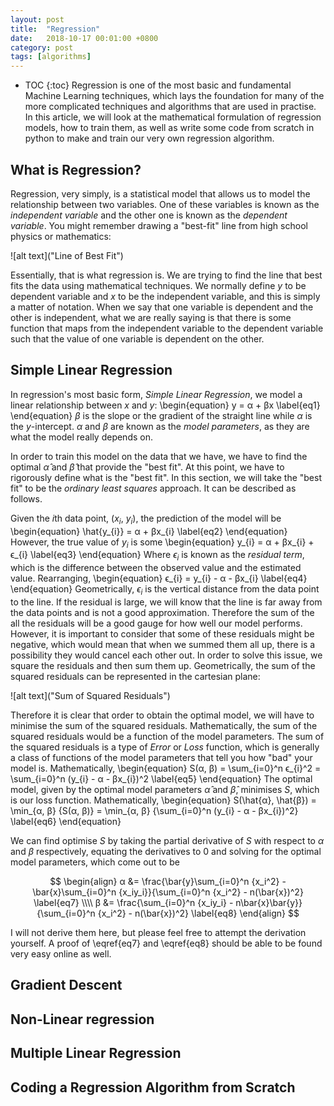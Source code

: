 ```yaml
---
layout: post
title:  "Regression"
date:   2018-10-17 00:01:00 +0800
category: post
tags: [algorithms]
---
```


* TOC
{:toc}
Regression is one of the most basic and fundamental Machine Learning techniques,
 which lays the foundation for many of the more complicated techniques and algorithms
that are used in practise. In this article, we will look at the mathematical formulation
of regression models, how to train them, as well as write some code from scratch
in python to make and train our very own regression algorithm.

## What is Regression?
Regression, very simply, is a statistical model that allows us to model the relationship
between two variables. One of these variables is known as the *independent variable*
and the other one is known as the *dependent variable*. You might remember drawing
a "best-fit" line from high school physics or mathematics:

![alt text]("Line of Best Fit")

Essentially, that is what regression is.
We are trying to find the line that best fits the data using mathematical techniques.
We normally define $y$ to be dependent variable and $x$ to be the independent variable, and
this is simply a matter of notation. When we say that one variable is dependent and the other is independent, what we are really saying is that there is some function that maps from the independent variable to the dependent variable such that the value of one variable is dependent on the other.

## Simple Linear Regression
In regression's most basic form, *Simple Linear Regression*, we model a linear relationship between $x$ and $y$:
\begin{equation}
y = α + βx
\label{eq1}
\end{equation}
$β$ is the slope or the gradient of the straight line while $α$ is the $y$-intercept.
$α$ and $β$ are known as the *model parameters*, as they are what the model really depends on.

In order to train this model on the data that we have, we have to find the optimal $\hat{α}$ and $\hat{β}$
that provide the "best fit". At this point, we have to rigorously define what is the "best fit". In this section, we will take the "best fit" to be the *ordinary least squares* approach. It can be described as follows.

Given the $i$th data point, ($x_{i}$, $y_{i}$), the prediction of the model will be
\begin{equation}
\hat{y_{i}} = α + βx_{i}
\label{eq2}
\end{equation}
However, the true value of $y_{i}$ is some
\begin{equation}
y_{i} = α + βx_{i} + ϵ_{i}
\label{eq3}
\end{equation}
Where $ϵ_{i}$ is known as the *residual term*, which is the difference between the observed value
and the estimated value. Rearranging,
\begin{equation}
ϵ_{i} = y_{i} - α - βx_{i}
\label{eq4}
\end{equation}
Geometrically, $ϵ_{i}$ is the vertical distance from the data point to the line. If the residual is
large, we will know that the line is far away from the data points and is not a good approximation. Therefore the sum of the all the residuals will be a good gauge for how well our model performs. However, it is important to consider that some of these residuals might be negative, which would mean that when we summed them all up, there is a possibility they would cancel each other out. In order to solve this issue, we square the residuals and then sum them up. Geometrically, the sum of the squared residuals can be represented in the cartesian plane:

![alt text]("Sum of Squared Residuals")

Therefore it is clear that order to obtain the optimal model, we will have to minimise the sum of the squared residuals.  Mathematically, the sum of the squared residuals would be a function of the model parameters. The sum of the squared residuals is a type of *Error* or *Loss* function, which is generally a class of functions of the model parameters that tell you how "bad" your model is. Mathematically,
\begin{equation}
S(α, β) = \sum_{i=0}^n ϵ_{i}^2 = \sum_{i=0}^n (y_{i} - α - βx_{i})^2
\label{eq5}
\end{equation}
The optimal model, given by the optimal model parameters $\hat{α}$ and $\hat{β}$, minimises $S$, which is our loss function.
Mathematically,
\begin{equation}
S(\hat{α}, \hat{β}) = \min_{α, β} {S(α, β)} = \min_{α, β} {\sum_{i=0}^n (y_{i} - α - βx_{i})^2}
\label{eq6}
\end{equation}

We can find optimise $S$ by taking the partial derivative of $S$ with respect to $α$ and $β$ respectively, equating the derivatives to $0$ and solving for the optimal model parameters, which come out to be

$$
  \begin{align}
    α &= \frac{\bar{y}\sum_{i=0}^n {x_i^2} - \bar{x}\sum_{i=0}^n {x_iy_i}}{\sum_{i=0}^n {x_i^2} - n(\bar{x})^2} \label{eq7} \\\\
    β &= \frac{\sum_{i=0}^n {x_iy_i} - n\bar{x}\bar{y}}{\sum_{i=0}^n {x_i^2} - n(\bar{x})^2} \label{eq8}
  \end{align}
$$

I will not derive them here, but please feel free to attempt the derivation yourself. A proof of \eqref{eq7} and \eqref{eq8} should be able to be found very easy online as well.

## Gradient Descent

## Non-Linear regression

## Multiple Linear Regression

## Coding a Regression Algorithm from Scratch
